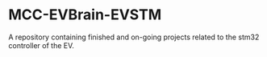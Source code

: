# MCC-EVBrain-EVSTM
A repository containing finished and on-going projects related to the stm32 controller of the EV.
